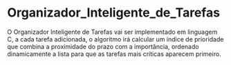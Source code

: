 # Organizador_Inteligente_de_Tarefas
O Organizador Inteligente de Tarefas vai ser implementado em linguagem C, a cada tarefa adicionada, o algoritmo irá calcular um índice de prioridade que combina a proximidade do prazo com a importância, ordenado dinamicamente a lista para que as tarefas mais críticas aparecem primeiro.
